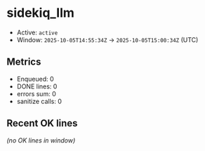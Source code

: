 # sidekiq_llm

- Active: `active`
- Window: `2025-10-05T14:55:34Z` → `2025-10-05T15:00:34Z` (UTC)

## Metrics
- Enqueued: 0
- DONE lines: 0
- errors sum: 0
- sanitize calls: 0

## Recent OK lines
_(no OK lines in window)_
